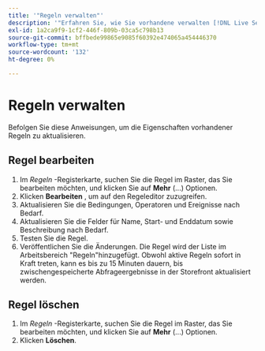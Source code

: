```yaml
---
title: '"Regeln verwalten"'
description: '"Erfahren Sie, wie Sie vorhandene verwalten [!DNL Live Search] Regeln."'
exl-id: 1a2ca9f9-1cf2-446f-809b-03ca5c798b13
source-git-commit: bffbede99865e9085f60392e474065a454446370
workflow-type: tm+mt
source-wordcount: '132'
ht-degree: 0%

---
```


# Regeln verwalten

Befolgen Sie diese Anweisungen, um die Eigenschaften vorhandener Regeln zu aktualisieren.

## Regel bearbeiten

1. Im *Regeln* -Registerkarte, suchen Sie die Regel im Raster, das Sie bearbeiten möchten, und klicken Sie auf **Mehr** (...) Optionen.
1. Klicken **Bearbeiten** , um auf den Regeleditor zuzugreifen.
1. Aktualisieren Sie die Bedingungen, Operatoren und Ereignisse nach Bedarf.
1. Aktualisieren Sie die Felder für Name, Start- und Enddatum sowie Beschreibung nach Bedarf.
1. Testen Sie die Regel.
1. Veröffentlichen Sie die Änderungen.
Die Regel wird der Liste im Arbeitsbereich &quot;Regeln&quot;hinzugefügt. Obwohl aktive Regeln sofort in Kraft treten, kann es bis zu 15 Minuten dauern, bis zwischengespeicherte Abfrageergebnisse in der Storefront aktualisiert werden.

## Regel löschen

1. Im *Regeln* -Registerkarte, suchen Sie die Regel im Raster, das Sie bearbeiten möchten, und klicken Sie auf **Mehr** (...) Optionen.
1. Klicken **Löschen**.
